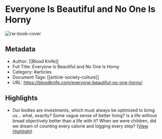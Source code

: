 # Everyone Is Beautiful and No One Is Horny

![rw-book-cover](https://i0.wp.com/bloodknife.com/wp-content/uploads/2021/02/captamerica.jpg?fit=1280%2C720&ssl=1)

## Metadata
- Author: [[Blood Knife]]
- Full Title: Everyone Is Beautiful and No One Is Horny
- Category: #articles
- Document Tags: [[article-society-culture]] 
- URL: https://bloodknife.com/everyone-beautiful-no-one-horny/

## Highlights
- Our bodies are investments, which must always be optimized to bring us… what, exactly? Some vague sense of better living? Is a life without bread objectively better than a life with it? When we were children, did we dream of counting every calorie and logging every step? ([View Highlight](https://read.readwise.io/read/01h9zgg4fx8mjd5wcge9nrba1n))
